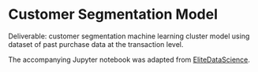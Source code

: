 # Customer Segmentation Model
Deliverable: customer segmentation machine learning cluster model using dataset of past purchase data at the transaction level.

The accompanying Jupyter notebook was adapted from [EliteDataScience](https://elitedatascience.com/machine-learning-masterclass).
